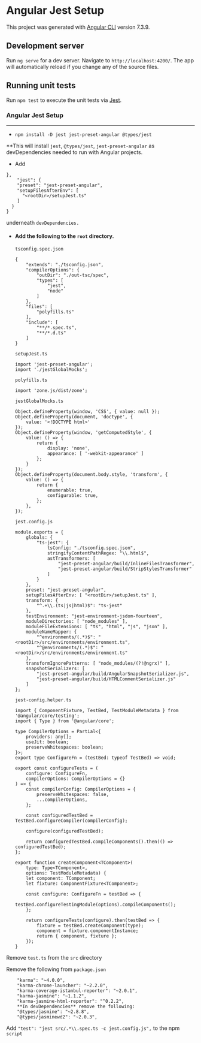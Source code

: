 # Angular Jest Setup

This project was generated with [Angular CLI](https://github.com/angular/angular-cli) version 7.3.9.

## Development server

Run `ng serve` for a dev server. Navigate to `http://localhost:4200/`. The app will automatically reload if you change any of the source files.

## Running unit tests

Run `npm test` to execute the unit tests via [Jest](https://https://jestjs.io/).

### Angular Jest Setup

----

- ```npm install -D jest jest-preset-angular @types/jest```

**This will install `jest`, `@types/jest`, `jest-preset-angular` as devDependencies needed to run with Angular projects.

- Add

```
},
    "jest": {
    "preset": "jest-preset-angular",
    "setupFilesAfterEnv": [
      "<rootDir>/setupJest.ts"
    ]
  }
}
  ```

underneath `devDependencies.`

- #### Add the following to the `root` directory.

   `tsconfig.spec.json`
      
     
    ```
    {
        "extends": "./tsconfig.json",
        "compilerOptions": {
            "outDir": "./out-tsc/spec",
            "types": [
                "jest",
                "node"
            ]
        },
        "files": [
            "polyfills.ts"
        ],
        "include": [
            "**/*.spec.ts",
            "**/*.d.ts"
        ]
    }
    ```
    
    `setupJest.ts` 
   
    
    
    ```
    import 'jest-preset-angular';
    import './jestGlobalMocks';
    ```
    
    `polyfills.ts`
    

    ```
    import 'zone.js/dist/zone';
    ```
    
    `jestGlobalMocks.ts`
    
    
    ```
    Object.defineProperty(window, 'CSS', { value: null });
    Object.defineProperty(document, 'doctype', {
        value: '<!DOCTYPE html>'
    });
    Object.defineProperty(window, 'getComputedStyle', {
        value: () => {
            return {
                display: 'none',
                appearance: [ '-webkit-appearance' ]
            };
        }
    });
    Object.defineProperty(document.body.style, 'transform', {
        value: () => {
            return {
                enumerable: true,
                configurable: true,
            };
        },
    });
    ```
    
   `jest.config.js`
       
    
    ```
    module.exports = {
        globals: {
            "ts-jest": {
                tsConfig: "./tsconfig.spec.json",
                stringifyContentPathRegex: "\\.html$",
                astTransformers: [
                    "jest-preset-angular/build/InlineFilesTransformer",
                    "jest-preset-angular/build/StripStylesTransformer"
                ]
            }
        },
        preset: "jest-preset-angular",
        setupFilesAfterEnv: [ "<rootDir>/setupJest.ts" ],
        transform: {
            "^.+\\.(ts|js|html)$": "ts-jest"
        },
        testEnvironment: "jest-environment-jsdom-fourteen",
        moduleDirectories: [ "node_modules" ],
        moduleFileExtensions: [ "ts", "html", "js", "json" ],
        moduleNameMapper: {
            "^environments/(.*)$": "<rootDir>/src/environments/environment.ts",
            "^@environments/(.*)$": "<rootDir>/src/environments/environment.ts"
        },
        transformIgnorePatterns: [ "node_modules/(?!@ngrx)" ],
        snapshotSerializers: [
            "jest-preset-angular/build/AngularSnapshotSerializer.js",
            "jest-preset-angular/build/HTMLCommentSerializer.js"
        ]
    };
    ```
    
    
    `jest-config.helper.ts` 
       
    
    ```
    import { ComponentFixture, TestBed, TestModuleMetadata } from '@angular/core/testing';
    import { Type } from '@angular/core';

    type CompilerOptions = Partial<{
        providers: any[];
        useJit: boolean;
        preserveWhitespaces: boolean;
    }>;
    export type ConfigureFn = (testBed: typeof TestBed) => void;

    export const configureTests = (
        configure: ConfigureFn,
        compilerOptions: CompilerOptions = {}
    ) => {
        const compilerConfig: CompilerOptions = {
            preserveWhitespaces: false,
            ...compilerOptions,
        };

        const configuredTestBed = TestBed.configureCompiler(compilerConfig);

        configure(configuredTestBed);

        return configuredTestBed.compileComponents().then(() => configuredTestBed);
    };

    export function createComponent<TComponent>(
        type: Type<TComponent>,
        options: TestModuleMetadata) {
        let component: TComponent;
        let fixture: ComponentFixture<TComponent>;

        const configure: ConfigureFn = testBed => {
            testBed.configureTestingModule(options).compileComponents();
        };

        return configureTests(configure).then(testBed => {
            fixture = testBed.createComponent(type);
            component = fixture.componentInstance;
            return { component, fixture };
        });
    }
    ```
    
Remove `test.ts` from the `src` directory

Remove the following from `package.json`

```
    "karma": "~4.0.0",
    "karma-chrome-launcher": "~2.2.0",
    "karma-coverage-istanbul-reporter": "~2.0.1",
    "karma-jasmine": "~1.1.2",
    "karma-jasmine-html-reporter": "^0.2.2",
    **In devDependencies** remove the following:
    "@types/jasmine": "~2.8.8",
    "@types/jasminewd2": "~2.0.3",
```

Add `"test": "jest src/.*\\.spec.ts -c jest.config.js",` to the npm `script`






